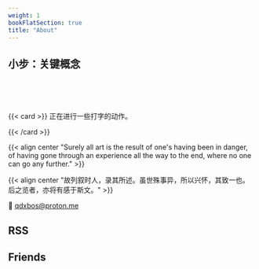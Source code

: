 ```yaml
---
weight: 1
bookFlatSection: true
title: "About"
---
```





## 小步：关键概念
<br>
<br>
<br>

{{< card >}}
正在进行一些打字的动作。

{{< /card >}}






{{< align center "Surely all art is the result of one's having been in danger, of having gone through an experience all the way to the end, where no one can go any further." >}}


{{< align center "故列叙时人，录其所述。虽世殊事异，所以兴怀，其致一也。后之览者，亦将有感于斯文。" >}}


📮 qdxbos@proton.me


## RSS

<link rel="alternate" type="application/rss+xml" title="RSS" href="{{ "index.xml" | relURL }}">



## Friends








